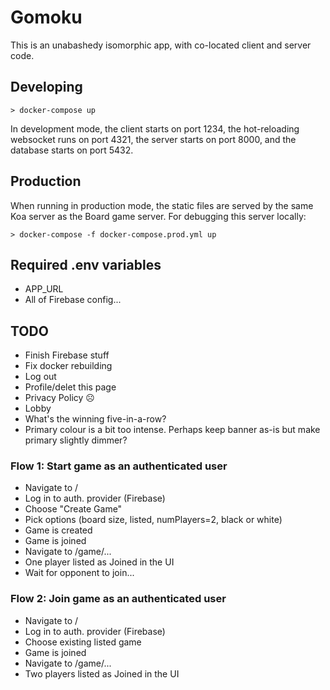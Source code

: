 # Gomoku

This is an unabashedy isomorphic app, with co-located client and server code.

## Developing

```
> docker-compose up
```

In development mode, the client starts on port 1234, the hot-reloading websocket runs on port 4321, the server starts on port 8000, and the database starts on port 5432.

## Production

When running in production mode, the static files are served by the same Koa server as the Board game server. For debugging this server locally:

```
> docker-compose -f docker-compose.prod.yml up
```

## Required .env variables

- APP_URL
- All of Firebase config...

## TODO

- Finish Firebase stuff
- Fix docker rebuilding
- Log out
- Profile/delet this page
- Privacy Policy ☹️
- Lobby
- What's the winning five-in-a-row?
- Primary colour is a bit too intense. Perhaps keep banner as-is but make primary slightly dimmer?

### Flow 1: Start game as an authenticated user

- Navigate to /
- Log in to auth. provider (Firebase)
- Choose "Create Game"
- Pick options (board size, listed, numPlayers=2, black or white)
- Game is created
- Game is joined
- Navigate to /game/...
- One player listed as Joined in the UI
- Wait for opponent to join...

### Flow 2: Join game as an authenticated user

- Navigate to /
- Log in to auth. provider (Firebase)
- Choose existing listed game
- Game is joined
- Navigate to /game/...
- Two players listed as Joined in the UI

